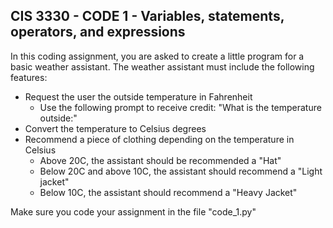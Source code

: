 ## CIS 3330 - CODE 1 - Variables, statements, operators, and expressions

In this coding assignment, you are asked to create a little program for a basic weather assistant. The weather assistant must include the following features:

- Request the user the outside temperature in Fahrenheit
  - Use the following prompt to receive credit: "What is the temperature outside:"
- Convert the temperature to Celsius degrees
- Recommend a piece of clothing depending on the temperature in Celsius
  - Above 20C, the assistant should be recommended a "Hat"
  - Below 20C and above 10C, the assistant should recommend a "Light jacket"
  - Below 10C, the assistant should recommend a "Heavy Jacket"
  
Make sure you code your assignment in the file "code_1.py"

  
  
  




